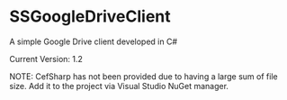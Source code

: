 # SSGoogleDriveClient
A  simple Google Drive client developed in C#

Current Version: 1.2

NOTE: CefSharp has not been provided due to having a large sum of file size. Add it to the project via Visual Studio NuGet manager.


